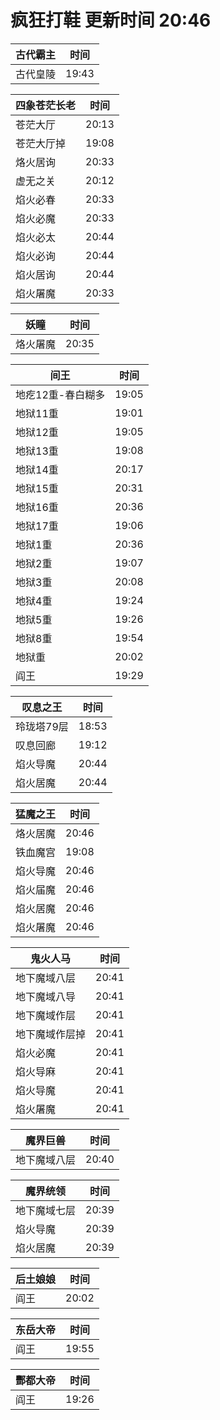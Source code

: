 # 疯狂打鞋 更新时间 20:46

| 古代霸主   | 时间    |
|--------|-------|
| 古代皇陵 | 19:43 |

| 四象苍茫长老   | 时间    |
|--------|-------|
| 苍茫大厅 | 20:13 |
| 苍茫大厅掉 | 19:08 |
| 烙火居询 | 20:33 |
| 虚无之关 | 20:12 |
| 焰火必春 | 20:33 |
| 焰火必魔 | 20:33 |
| 焰火必太 | 20:44 |
| 焰火必询 | 20:44 |
| 焰火居询 | 20:44 |
| 焰火屠魔 | 20:33 |

| 妖瞳   | 时间    |
|--------|-------|
| 烙火屠魔 | 20:35 |

| 间王   | 时间    |
|--------|-------|
| 地疙12重-春白糊多 | 19:05 |
| 地狱11重 | 19:01 |
| 地狱12重 | 19:05 |
| 地狱13重 | 19:08 |
| 地狱14重 | 20:17 |
| 地狱15重 | 20:31 |
| 地狱16重 | 20:36 |
| 地狱17重 | 19:06 |
| 地狱1重 | 20:36 |
| 地狱2重 | 19:07 |
| 地狱3重 | 20:08 |
| 地狱4重 | 19:24 |
| 地狱5重 | 19:26 |
| 地狱8重 | 19:54 |
| 地狱重 | 20:02 |
| 阎王 | 19:29 |

| 叹息之王   | 时间    |
|--------|-------|
| 玲珑塔79层 | 18:53 |
| 叹息回廊 | 19:12 |
| 焰火导魔 | 20:44 |
| 焰火居魔 | 20:44 |

| 猛魔之王   | 时间    |
|--------|-------|
| 烙火居魔 | 20:46 |
| 铁血魔宫 | 19:08 |
| 焰火导魔 | 20:46 |
| 焰火届魔 | 20:46 |
| 焰火居魔 | 20:46 |
| 焰火屠魔 | 20:46 |

| 鬼火人马   | 时间    |
|--------|-------|
| 地下魔域八层 | 20:41 |
| 地下魔域八导 | 20:41 |
| 地下魔域作层 | 20:41 |
| 地下魔域作层掉 | 20:41 |
| 焰火必魔 | 20:41 |
| 焰火导麻 | 20:41 |
| 焰火导魔 | 20:41 |
| 焰火屠魔 | 20:41 |

| 魔界巨兽   | 时间    |
|--------|-------|
| 地下魔域八层 | 20:40 |

| 魔界统领   | 时间    |
|--------|-------|
| 地下魔域七层 | 20:39 |
| 焰火导魔 | 20:39 |
| 焰火居魔 | 20:39 |

| 后土娘娘   | 时间    |
|--------|-------|
| 阎王 | 20:02 |

| 东岳大帝   | 时间    |
|--------|-------|
| 阎王 | 19:55 |

| 酆都大帝   | 时间    |
|--------|-------|
| 阎王 | 19:26 |